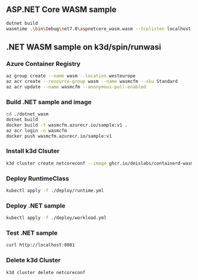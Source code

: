## ASP.NET Core WASM sample

```bash
dotnet build
wasmtime .\bin\Debug\net7.0\aspnetcore_wasm.wasm --tcplisten localhost:8000
```

## .NET WASM sample on k3d/spin/runwasi 

### Azure Container Registry

```bash
az group create --name wasm --location westeurope
az acr create --resource-group wasm --name wasmcfm --sku Standard
az acr update --name wasmcfm --anonymous-pull-enabled
```

### Build .NET sample and image

```bash	
cd ./dotnet_wasm
dotnet build
docker build -t wasmcfm.azurecr.io/sample:v1 .
az acr login -n wasmcfm
docker push wasmcfm.azurecr.io/sample:v1
```

### Install k3d Clsuter

```bash
k3d cluster create netcoreconf --image ghcr.io/deislabs/containerd-wasm-shims/examples/k3d:latest -p "8081:80@loadbalancer" --agents 2
```

### Deploy RuntimeClass

```bash
kubectl apply -f ./deploy/runtime.yml
```

### Deploy .NET sample

```bash
kubectl apply -f ./deploy/workload.yml
```

### Test .NET sample

```bash
curl http://localhost:8081
```

### Delete k3d Cluster

```bash
k3d cluster delete netcoreconf
```
